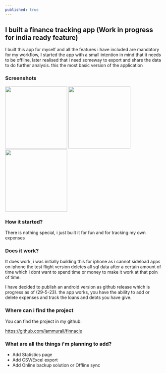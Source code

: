 ```yaml
---
published: true
---
```

## I built a finance tracking app (Work in progress for india ready feature)

I built this app for myself and all the features i have included are mandatory for my workflow, I started the app with a small intention in mind that it needs to be offline, later realised that i need someway to export and share the data to do further analysis. this the most basic version of the application


### Screenshots

[<img src="https://user-images.githubusercontent.com/30234624/209856575-d6d5333e-ae7f-4cb4-b3f6-26eb90315eb7.jpeg" width="200"/>](img1)
[<img src="https://user-images.githubusercontent.com/30234624/209856677-123e8cb4-ac4b-477d-b84b-b873f58ccf42.jpeg" width="200"/>](img2)
[<img src="https://user-images.githubusercontent.com/30234624/209856688-d760249c-a8a8-4dc6-ac38-d4515a9da043.jpeg" width="200"/>](img3)

### How it started?

There is nothing special, i just built it for fun and for tracking my own expenses

### Does it work?

It does work, i was initially building this for iphone as i cannot sideload apps on iphone the test flight version deletes all sql data after a certain amount of time which i dont want to spend time or money to make it work at that poin of time. 

I have decided to publish an android version as github release which is progress as of (29-5-23). the app works, you have the ability to add or delete expenses and track the loans and debts you have give.

### Where can i find the project

You can find the project in my github: 

https://github.com/iammurali/finnacle


### What are all the things i'm planning to add?
- Add Statistics page
- Add CSV/Excel export
- Add Online backup solution or Offline sync
